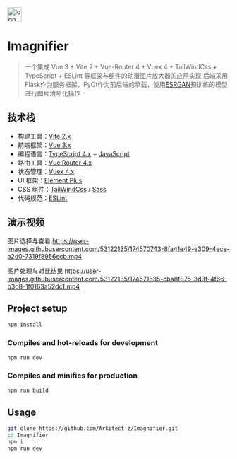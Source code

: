 <img width="32" alt="logo" src="https://user-images.githubusercontent.com/53122135/158972105-8c9f8d81-76ea-4064-8970-b6e58128b1bc.png">

# Imagnifier
> 一个集成 Vue 3 + Vite 2 + Vue-Router 4 + Vuex 4 + TailWindCss + TypeScript + ESLint 等框架与组件的动漫图片放大器的应用实现
> 后端采用Flask作为服务框架，PyQt作为前后端的承载，使用[ESRGAN](https://github.com/xinntao/Real-ESRGAN)预训练的模型进行图片清晰化操作

## 技术栈

- 构建工具：[Vite 2.x](https://cn.vitejs.dev/)
- 前端框架：[Vue 3.x](https://v3.cn.vuejs.org/)
- 编程语言：[TypeScript 4.x](https://www.typescriptlang.org/zh/) + [JavaScript](https://www.javascript.com/)
- 路由工具：[Vue Router 4.x](https://next.router.vuejs.org/zh/index.html)
- 状态管理：[Vuex 4.x](https://next.vuex.vuejs.org/)
- UI 框架：[Element Plus](https://element-plus.org/#/zh-CN)
- CSS 组件：[TailWindCss](https://www.tailwindcss.cn/) / [Sass](https://sass.bootcss.com/documentation)
- 代码规范：[ESLint](https://eslint.org/)

## 演示视频

图片选择与查看
https://user-images.githubusercontent.com/53122135/174570743-8fa41e49-e309-4ece-a2d0-7319f8956ecb.mp4

图片处理与对比结果
https://user-images.githubusercontent.com/53122135/174571635-cba8f875-3d3f-4f66-b3d8-1f0163a52dc1.mp4

## Project setup

```bash
npm install
```

### Compiles and hot-reloads for development

```bash
npm run dev
```

### Compiles and minifies for production

```bash
npm run build
```

## Usage

```bash
git clone https://github.com/Arkitect-z/Imagnifier.git
cd Imagnifier
npm i
npm run dev
```
